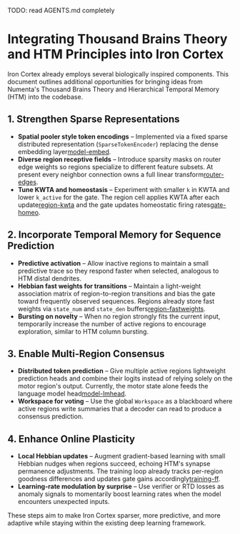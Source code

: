 TODO: read AGENTS.md completely

# Integrating Thousand Brains Theory and HTM Principles into Iron Cortex

Iron Cortex already employs several biologically inspired components. This document outlines additional opportunities for
bringing ideas from Numenta's Thousand Brains Theory and Hierarchical Temporal Memory (HTM) into the codebase.

## 1. Strengthen Sparse Representations
- **Spatial pooler style token encodings** – Implemented via a fixed sparse distributed representation (`SparseTokenEncoder`)
  replacing the dense embedding layer[model-embed].
- **Diverse region receptive fields** – Introduce sparsity masks on router edge weights so regions specialize to different
  feature subsets. At present every neighbor connection owns a full linear transform[router-edges].
- **Tune KWTA and homeostasis** – Experiment with smaller `k` in KWTA and lower `k_active` for the gate. The region cell
  applies KWTA after each update[region-kwta] and the gate updates homeostatic firing rates[gate-homeo].

## 2. Incorporate Temporal Memory for Sequence Prediction
- **Predictive activation** – Allow inactive regions to maintain a small predictive trace so they respond faster when
  selected, analogous to HTM distal dendrites.
- **Hebbian fast weights for transitions** – Maintain a light-weight association matrix of region-to-region transitions
  and bias the gate toward frequently observed sequences. Regions already store fast weights via `state_num` and
  `state_den` buffers[region-fastweights].
- **Bursting on novelty** – When no region strongly fits the current input, temporarily increase the number of active
  regions to encourage exploration, similar to HTM column bursting.

## 3. Enable Multi‑Region Consensus
- **Distributed token prediction** – Give multiple active regions lightweight prediction heads and combine their logits
  instead of relying solely on the motor region's output. Currently, the motor state alone feeds the language
  model head[model-lmhead].
- **Workspace for voting** – Use the global `Workspace` as a blackboard where active regions write summaries that a
  decoder can read to produce a consensus prediction.

## 4. Enhance Online Plasticity
- **Local Hebbian updates** – Augment gradient-based learning with small Hebbian nudges when regions succeed, echoing HTM's
  synapse permanence adjustments. The training loop already tracks per-region goodness differences and updates gate
  gains accordingly[training-ff].
- **Learning-rate modulation by surprise** – Use verifier or RTD losses as anomaly signals to momentarily boost learning
  rates when the model encounters unexpected inputs.

These steps aim to make Iron Cortex sparser, more predictive, and more adaptive while staying within the existing deep
learning framework.

<!-- References -->
[model-embed]: ../ironcortex/model.py#L49-L51
[router-edges]: ../ironcortex/gate.py#L110-L114
[region-kwta]: ../ironcortex/region.py#L84-L85
[gate-homeo]: ../ironcortex/gate.py#L89-L93
[region-fastweights]: ../ironcortex/region.py#L31-L32
[model-lmhead]: ../ironcortex/model.py#L148-L158
[training-ff]: ../ironcortex/training.py#L100-L121
